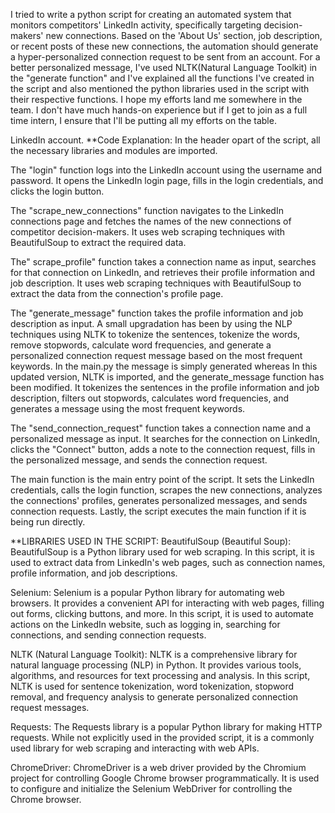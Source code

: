 I tried to write a python script for creating an automated system that monitors competitors' LinkedIn activity,
specifically targeting decision-makers' new connections. Based on the 'About Us' section, job description, or recent posts of these new connections, the automation should generate a hyper-personalized connection request to be sent from an account. For a better personalized message, I've used NLTK(Natural Language Toolkit) in the "generate function" and I've explained all the functions I've created in the script and also mentioned the python libraries used in the script with their respective functions. I hope my efforts land me somewhere in the team. I don't have much hands-on experience but if I get to join as a full time intern, I ensure that I'll be putting all my efforts on the table.

LinkedIn account. 
**Code Explanation:
In the header opart of the script, all the necessary libraries and modules are imported.

The "login" function logs into the LinkedIn account using the username and password. It opens the LinkedIn login page, fills in the login credentials, and clicks the login button.

The "scrape_new_connections" function navigates to the LinkedIn connections page and fetches the names of the new connections of competitor decision-makers. It uses web scraping techniques with BeautifulSoup to extract the required data.

The" scrape_profile" function takes a connection name as input, searches for that connection on LinkedIn, and retrieves their profile information and job description. It uses web scraping techniques with BeautifulSoup to extract the data from the connection's profile page.

The "generate_message" function takes the profile information and job description as input. A small upgradation has been by using the NLP techniques using NLTK to tokenize the sentences, tokenize the words, remove stopwords, calculate word frequencies, and generate a personalized connection request message based on the most frequent keywords. In the main.py the message is simply generated whereas In this updated version, NLTK is imported, and the generate_message function has been modified. It tokenizes the sentences in the profile information and job description, filters out stopwords, calculates word frequencies, and generates a message using the most frequent keywords.

The "send_connection_request" function takes a connection name and a personalized message as input. It searches for the connection on LinkedIn, clicks the "Connect" button, adds a note to the connection request, fills in the personalized message, and sends the connection request.

The main function is the main entry point of the script. It sets the LinkedIn credentials, calls the login function, scrapes the new connections, analyzes the connections' profiles, generates personalized messages, and sends connection requests.
Lastly, the script executes the main function if it is being run directly.

**LIBRARIES USED IN THE SCRIPT:
BeautifulSoup (Beautiful Soup):
BeautifulSoup is a Python library used for web scraping.
In this script, it is used to extract data from LinkedIn's web pages, such as connection names, profile information, and job descriptions.

Selenium:
Selenium is a popular Python library for automating web browsers.
It provides a convenient API for interacting with web pages, filling out forms, clicking buttons, and more.
In this script, it is used to automate actions on the LinkedIn website, such as logging in, searching for connections, and sending connection requests.

NLTK (Natural Language Toolkit):
NLTK is a comprehensive library for natural language processing (NLP) in Python.
It provides various tools, algorithms, and resources for text processing and analysis.
In this script, NLTK is used for sentence tokenization, word tokenization, stopword removal, and frequency analysis to generate personalized connection request messages.

Requests:
The Requests library is a popular Python library for making HTTP requests.
While not explicitly used in the provided script, it is a commonly used library for web scraping and interacting with web APIs.

ChromeDriver:
ChromeDriver is a web driver provided by the Chromium project for controlling Google Chrome browser programmatically.
It is used to configure and initialize the Selenium WebDriver for controlling the Chrome browser.
